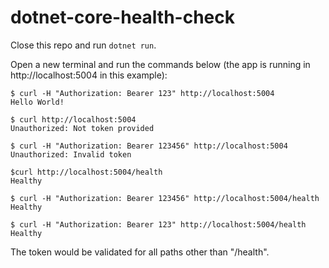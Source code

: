 # dotnet-core-health-check

Close this repo and run `dotnet run`.

Open a new terminal and run the commands below (the app is running in http://localhost:5004 in this example):

```
$ curl -H "Authorization: Bearer 123" http://localhost:5004
Hello World!

$ curl http://localhost:5004
Unauthorized: Not token provided

$ curl -H "Authorization: Bearer 123456" http://localhost:5004
Unauthorized: Invalid token

$curl http://localhost:5004/health
Healthy

$ curl -H "Authorization: Bearer 123456" http://localhost:5004/health
Healthy

$ curl -H "Authorization: Bearer 123" http://localhost:5004/health
Healthy 
```

The token would be validated for all paths other than "/health".